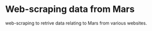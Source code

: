 # Web-scraping data from Mars 

web-scraping to retrive data relating to Mars from various websites. 

